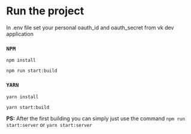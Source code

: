 # Run the project
<p>In .env file set your personal oauth_id and oauth_secret from vk dev application</p>

### `NPM`

```
npm install

npm run start:build
```

### `YARN`

```
yarn install

yarn start:build
```

<b>PS:</b> After the first building you can simply just use the command `npm run start:server` or `yarn start:server`
